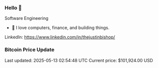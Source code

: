 ### Hello 🤙  

Software Engineering

- 🔭 I love computers, finance, and building things.
  
LinkedIn: https://www.linkedin.com/in/thejustinbishop/  






















### Bitcoin Price Update
Last updated: 2025-05-13 02:54:48 UTC
Current price: $101,924.00 USD
